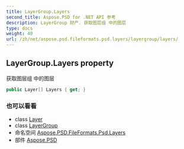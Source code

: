 ```yaml
---
title: LayerGroup.Layers
second_title: Aspose.PSD for .NET API 参考
description: LayerGroup 财产. 获取图层组 中的图层
type: docs
weight: 40
url: /zh/net/aspose.psd.fileformats.psd.layers/layergroup/layers/
---
```

## LayerGroup.Layers property

获取图层组 中的图层

```csharp
public Layer[] Layers { get; }
```

### 也可以看看

* class [Layer](../../layer/)
* class [LayerGroup](../)
* 命名空间 [Aspose.PSD.FileFormats.Psd.Layers](../../layergroup/)
* 部件 [Aspose.PSD](../../../)


